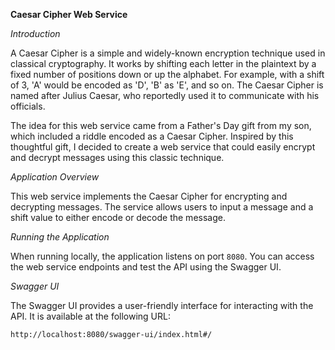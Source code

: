 **Caesar Cipher Web Service**

*Introduction*

A Caesar Cipher is a simple and widely-known encryption technique used in classical cryptography. It works by shifting each letter in the plaintext by a fixed number of positions down or up the alphabet. For example, with a shift of 3, 'A' would be encoded as 'D', 'B' as 'E', and so on. The Caesar Cipher is named after Julius Caesar, who reportedly used it to communicate with his officials.

The idea for this web service came from a Father's Day gift from my son, which included a riddle encoded as a Caesar Cipher. Inspired by this thoughtful gift, I decided to create a web service that could easily encrypt and decrypt messages using this classic technique.

*Application Overview*

This web service implements the Caesar Cipher for encrypting and decrypting messages. The service allows users to input a message and a shift value to either encode or decode the message.

*Running the Application*

When running locally, the application listens on port `8080`. You can access the web service endpoints and test the API using the Swagger UI.

*Swagger UI*

The Swagger UI provides a user-friendly interface for interacting with the API. It is available at the following URL:
```
http://localhost:8080/swagger-ui/index.html#/
```
